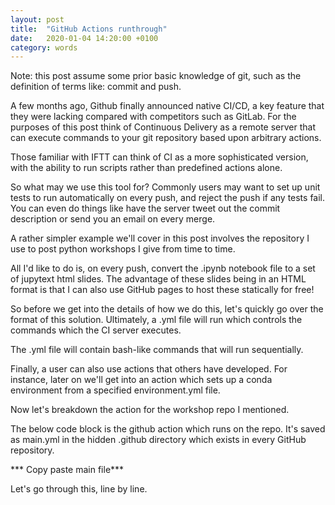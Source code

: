 ```yaml
---
layout: post
title:  "GitHub Actions runthrough"
date:   2020-01-04 14:20:00 +0100
category: words
---
```


Note: this post assume some prior basic knowledge of git, such as the definition of terms like: commit and push. 

A few months ago, Github finally announced native CI/CD, a key feature that they were lacking compared with competitors such as GitLab. For the purposes of this post think of Continuous Delivery as a remote server that can execute commands to your git repository based upon arbitrary actions. 

Those familiar with IFTT can think of CI as a more sophisticated version, with the ability to run scripts rather than predefined actions alone. 

So what may we use this tool for? Commonly users may want to set up unit tests to run automatically on every push, and reject the push if any tests fail. You can even do things like have the server tweet out the commit description or send you an email on every merge. 

A rather simpler example we'll cover in this post involves the repository I use to post python workshops I give from time to time. 

All I'd like to do is, on every push, convert the .ipynb notebook file to a set of jupytext html slides. The advantage of these slides being in an HTML format is that I can also use GitHub pages to host these statically for free!

So before we get into the details of how we do this, let's quickly go over the format of this solution. Ultimately, a  .yml file will run which controls the commands which the CI server executes. 

The  .yml file will contain bash-like commands that will run sequentially. 

Finally, a user can also use actions that others have developed. For instance, later on we'll get into an action which sets up a conda environment from a specified environment.yml file. 

Now let's breakdown the action for the workshop repo I mentioned. 

The below code block is the github action which runs on the repo. It's saved as main.yml in the hidden .github directory which exists in every GitHub repository. 

*** Copy paste main file***

Let's go through this, line by line. 
